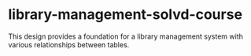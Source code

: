# library-management-solvd-course
This design provides a foundation for a library management system with various relationships between tables.
